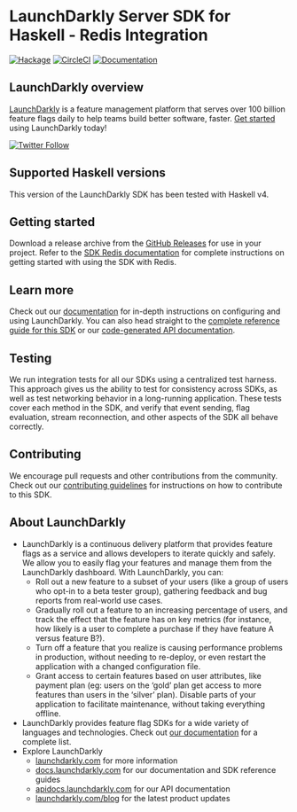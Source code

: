 # LaunchDarkly Server SDK for Haskell - Redis Integration

[![Hackage](https://img.shields.io/hackage/v/launchdarkly-server-sdk-redis-hedis)](https://hackage.haskell.org/package/launchdarkly-server-sdk-redis-hedis)
[![CircleCI](https://circleci.com/gh/launchdarkly/haskell-server-sdk-redis-hedis.svg?style=shield)](https://circleci.com/gh/launchdarkly/haskell-server-sdk-redis-hedis)
[![Documentation](https://img.shields.io/static/v1?label=GitHub+Pages&message=API+reference&color=00add8)](https://launchdarkly.github.io/haskell-server-sdk-redis-hedis)

## LaunchDarkly overview

[LaunchDarkly](https://www.launchdarkly.com) is a feature management platform that serves over 100 billion feature flags daily to help teams build better software, faster. [Get started](https://docs.launchdarkly.com/home/getting-started) using LaunchDarkly today!

[![Twitter Follow](https://img.shields.io/twitter/follow/launchdarkly.svg?style=social&label=Follow&maxAge=2592000)](https://twitter.com/intent/follow?screen_name=launchdarkly)

## Supported Haskell versions

This version of the LaunchDarkly SDK has been tested with Haskell v4.

## Getting started

Download a release archive from the [GitHub Releases](https://github.com/launchdarkly/haskell-server-sdk-redis-hedis/releases) for use in your project. Refer to the [SDK Redis documentation](https://docs.launchdarkly.com/sdk/features/storing-data/redis#haskell) for complete instructions on getting started with using the SDK with Redis.

## Learn more

Check out our [documentation](https://docs.launchdarkly.com) for in-depth instructions on configuring and using LaunchDarkly. You can also head straight to the [complete reference guide for this SDK](https://docs.launchdarkly.com/sdk/server-side/haskell) or our [code-generated API documentation](https://launchdarkly.github.io/haskell-server-sdk/).

## Testing

We run integration tests for all our SDKs using a centralized test harness. This approach gives us the ability to test for consistency across SDKs, as well as test networking behavior in a long-running application. These tests cover each method in the SDK, and verify that event sending, flag evaluation, stream reconnection, and other aspects of the SDK all behave correctly.

## Contributing

We encourage pull requests and other contributions from the community. Check out our [contributing guidelines](CONTRIBUTING.md) for instructions on how to contribute to this SDK.

## About LaunchDarkly

* LaunchDarkly is a continuous delivery platform that provides feature flags as a service and allows developers to iterate quickly and safely. We allow you to easily flag your features and manage them from the LaunchDarkly dashboard.  With LaunchDarkly, you can:
    * Roll out a new feature to a subset of your users (like a group of users who opt-in to a beta tester group), gathering feedback and bug reports from real-world use cases.
    * Gradually roll out a feature to an increasing percentage of users, and track the effect that the feature has on key metrics (for instance, how likely is a user to complete a purchase if they have feature A versus feature B?).
    * Turn off a feature that you realize is causing performance problems in production, without needing to re-deploy, or even restart the application with a changed configuration file.
    * Grant access to certain features based on user attributes, like payment plan (eg: users on the ‘gold’ plan get access to more features than users in the ‘silver’ plan). Disable parts of your application to facilitate maintenance, without taking everything offline.
* LaunchDarkly provides feature flag SDKs for a wide variety of languages and technologies. Check out [our documentation](https://docs.launchdarkly.com/docs) for a complete list.
* Explore LaunchDarkly
    * [launchdarkly.com](https://www.launchdarkly.com/ "LaunchDarkly Main Website") for more information
    * [docs.launchdarkly.com](https://docs.launchdarkly.com/  "LaunchDarkly Documentation") for our documentation and SDK reference guides
    * [apidocs.launchdarkly.com](https://apidocs.launchdarkly.com/  "LaunchDarkly API Documentation") for our API documentation
    * [launchdarkly.com/blog](https://launchdarkly.com/blog/  "LaunchDarkly Blog Documentation") for the latest product updates
